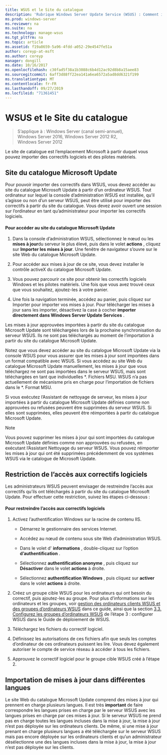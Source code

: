 ```yaml
---
title: WSUS et le Site du catalogue
description: 'Rubrique Windows Server Update Service (WSUS) : Comment importer des correctifs dans WSUS en accédant au site du catalogue Microsoft Update'
ms.prod: windows-server
ms.reviewer: na
ms.suite: na
ms.technology: manage-wsus
ms.tgt_pltfrm: na
ms.topic: article
ms.assetid: f19a8659-5a96-4fdd-a052-29e4547fe51a
author: coreyp-at-msft
ms.author: coreyp
manager: dongill
ms.date: 10/16/2017
ms.openlocfilehash: c30fad5f38a1b3088c6b4d12ac92d8b8a15aee83
ms.sourcegitcommit: 6aff3d88ff22ea141a6ea6572a5ad8dd6321f199
ms.translationtype: MT
ms.contentlocale: fr-FR
ms.lasthandoff: 09/27/2019
ms.locfileid: "71361451"
---
```

# <a name="wsus-and-the-catalog-site"></a>WSUS et le Site du catalogue

>S’applique à : Windows Server (canal semi-annuel), Windows Server 2016, Windows Server 2012 R2, Windows Server 2012

Le site de catalogue est l’emplacement Microsoft à partir duquel vous pouvez importer des correctifs logiciels et des pilotes matériels.

## <a name="the-microsoft-update-catalog-site"></a>Site du catalogue Microsoft Update
Pour pouvoir importer des correctifs dans WSUS, vous devez accéder au site du catalogue Microsoft Update à partir d’un ordinateur WSUS. Tout ordinateur sur lequel la console d’administration WSUS est installée, qu’il s’agisse ou non d’un serveur WSUS, peut être utilisé pour importer des correctifs à partir du site du catalogue. Vous devez avoir ouvert une session sur l’ordinateur en tant qu’administrateur pour importer les correctifs logiciels.

#### <a name="to-access-the-microsoft-update-catalog-site"></a>Pour accéder au site du catalogue Microsoft Update

1.  Dans la console d’administration WSUS, sélectionnez le nœud ou les **mises à jour**du serveur le plus élevé, puis dans le volet **actions** , cliquez sur **Importer les mises à jour**. Une fenêtre de navigateur s’ouvre sur le site Web du catalogue Microsoft Update.

2.  Pour accéder aux mises à jour de ce site, vous devez installer le contrôle activeX du catalogue Microsoft Update.

3.  Vous pouvez parcourir ce site pour obtenir les correctifs logiciels Windows et les pilotes matériels. Une fois que vous avez trouvé ceux que vous souhaitez, ajoutez-les à votre panier.

4.  Une fois la navigation terminée, accédez au panier, puis cliquez sur Importer pour importer vos mises à jour. Pour télécharger les mises à jour sans les importer, désactivez la case à cocher **importer directement dans Windows Server Update Services** .

Les mises à jour approuvées importées à partir du site du catalogue Microsoft Update sont téléchargées lors de la prochaine synchronisation du serveur WSUS. Ils ne sont pas téléchargés au moment de l’importation à partir du site du catalogue Microsoft Update.

Notez que vous devez accéder au site du catalogue Microsoft Update via la console WSUS pour vous assurer que les mises à jour sont importées dans un format compatible avec WSUS. Si vous accédez au site Web du catalogue Microsoft Update manuellement, les mises à jour que vous téléchargez ne sont pas importées dans le serveur WSUS, mais sont téléchargées en tant que individuelles *. Fichiers MSU. WSUS n’a pas actuellement de mécanisme pris en charge pour l’importation de fichiers dans le \*. Format MSU.

Si vous exécutez l’Assistant de nettoyage de serveur, les mises à jour importées à partir du catalogue Microsoft Update définies comme non approuvées ou refusées peuvent être supprimées du serveur WSUS. Si elles sont supprimées, elles peuvent être réimportées à partir du catalogue Microsoft Update.

> [!NOTE]
> Vous pouvez supprimer les mises à jour qui sont importées du catalogue Microsoft Update définies comme non approuvées ou refusées, en exécutant l’Assistant Nettoyage du serveur WSUS. Vous pouvez réimporter les mises à jour qui ont été supprimées précédemment de vos systèmes WSUS via le catalogue de Microsoft Update.

## <a name="restricting-access-to-hotfixes"></a>Restriction de l’accès aux correctifs logiciels
Les administrateurs WSUS peuvent envisager de restreindre l’accès aux correctifs qu’ils ont téléchargés à partir du site du catalogue Microsoft Update. Pour effectuer cette restriction, suivez les étapes ci-dessous :

#### <a name="to-restrict-access-to-hotfixes"></a>Pour restreindre l’accès aux correctifs logiciels

1.  Activez l’authentification Windows sur la racine de contenu IIS.

    -   Démarrez le gestionnaire des services Internet.

    -   Accédez au nœud de contenu sous site Web d’administration WSUS.

    -   Dans le volet d' **informations** , double-cliquez sur l’option **d’authentification** .

    -   Sélectionnez **authentification anonyme** , puis cliquez sur **Désactiver** dans le volet **actions** à droite.

    -   Sélectionnez **authentification Windows** , puis cliquez sur **activer** dans le volet **actions** à droite.

2.  Créez un groupe cible WSUS pour les ordinateurs qui ont besoin du correctif, puis ajoutez-les au groupe. Pour plus d’informations sur les ordinateurs et les groupes, voir [gestion des ordinateurs clients WSUS et des groupes d’ordinateurs WSUS](managing-wsus-client-computers-and-wsus-computer-groups.md) dans ce guide, ainsi que la section [3,3. Configurez les groupes d’ordinateurs WSUS](../deploy/2-configure-wsus.md#23-configure-wsus-computer-groups) de l’étape 3 : configurer WSUS dans le Guide de déploiement de WSUS.

3.  Téléchargez les fichiers du correctif logiciel.

4.  Définissez les autorisations de ces fichiers afin que seuls les comptes d’ordinateur de ces ordinateurs puissent les lire. Vous devez également autoriser le compte de service réseau à accéder à tous les fichiers.

5.  Approuvez le correctif logiciel pour le groupe cible WSUS créé à l’étape 2.

## <a name="importing-updates-in-different-languages"></a>Importation de mises à jour dans différentes langues
Le site Web du catalogue Microsoft Update comprend des mises à jour qui prennent en charge plusieurs langues. Il est très **important** de faire correspondre les langues prises en charge par le serveur WSUS avec les langues prises en charge par ces mises à jour. Si le serveur WSUS ne prend pas en charge toutes les langues incluses dans la mise à jour, la mise à jour n’est pas déployée sur les ordinateurs clients. De même, si une mise à jour prenant en charge plusieurs langues a été téléchargée sur le serveur WSUS mais pas encore déployée sur les ordinateurs clients et qu’un administrateur désélectionne une des langues incluses dans la mise à jour, la mise à jour n’est pas déployée sur les clients.
